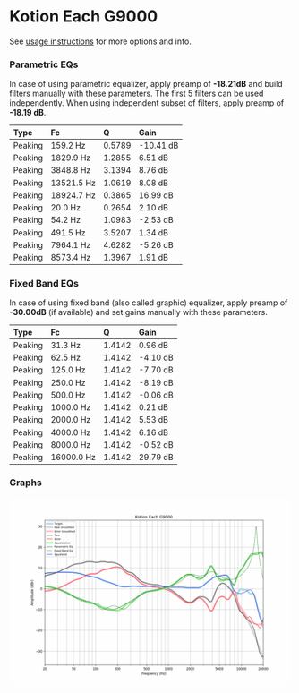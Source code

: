 # Kotion Each G9000
See [usage instructions](https://github.com/jaakkopasanen/AutoEq#usage) for more options and info.

### Parametric EQs
In case of using parametric equalizer, apply preamp of **-18.21dB** and build filters manually
with these parameters. The first 5 filters can be used independently.
When using independent subset of filters, apply preamp of **-18.19 dB**.

| Type    | Fc         |      Q | Gain      |
|:--------|:-----------|:-------|:----------|
| Peaking | 159.2 Hz   | 0.5789 | -10.41 dB |
| Peaking | 1829.9 Hz  | 1.2855 | 6.51 dB   |
| Peaking | 3848.8 Hz  | 3.1394 | 8.76 dB   |
| Peaking | 13521.5 Hz | 1.0619 | 8.08 dB   |
| Peaking | 18924.7 Hz | 0.3865 | 16.99 dB  |
| Peaking | 20.0 Hz    | 0.2654 | 2.10 dB   |
| Peaking | 54.2 Hz    | 1.0983 | -2.53 dB  |
| Peaking | 491.5 Hz   | 3.5207 | 1.34 dB   |
| Peaking | 7964.1 Hz  | 4.6282 | -5.26 dB  |
| Peaking | 8573.4 Hz  | 1.3967 | 1.91 dB   |

### Fixed Band EQs
In case of using fixed band (also called graphic) equalizer, apply preamp of **-30.00dB**
(if available) and set gains manually with these parameters.

| Type    | Fc         |      Q | Gain     |
|:--------|:-----------|:-------|:---------|
| Peaking | 31.3 Hz    | 1.4142 | 0.96 dB  |
| Peaking | 62.5 Hz    | 1.4142 | -4.10 dB |
| Peaking | 125.0 Hz   | 1.4142 | -7.70 dB |
| Peaking | 250.0 Hz   | 1.4142 | -8.19 dB |
| Peaking | 500.0 Hz   | 1.4142 | -0.06 dB |
| Peaking | 1000.0 Hz  | 1.4142 | 0.21 dB  |
| Peaking | 2000.0 Hz  | 1.4142 | 5.53 dB  |
| Peaking | 4000.0 Hz  | 1.4142 | 6.16 dB  |
| Peaking | 8000.0 Hz  | 1.4142 | -0.52 dB |
| Peaking | 16000.0 Hz | 1.4142 | 29.79 dB |

### Graphs
![](./Kotion%20Each%20G9000.png)